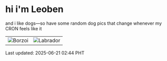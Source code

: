 # hi i'm Leoben

and i like dogs—so have some random dog pics that change whenever my CRON feels like it

|  |  |
|--------|----------|
| ![Borzoi](https://random-dog-vercel.vercel.app/api/random-borzoi?v=1750445096) | ![Labrador](https://random-dog-vercel.vercel.app/api/random-labrador?v=1750445096) |

Last updated: 2025-06-21 02:44 PHT
